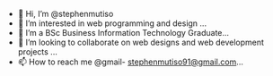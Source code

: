 - 👋 Hi, I’m @stephenmutiso
- 👀 I’m interested in  web programming  and design ...
- 🌱 I’m a BSc Business Information Technology Graduate...
- 💞️ I’m looking to collaborate on web designs and web development projects ...
- 📫 How to reach me @gmail- stephenmutiso91@gmail.com...

<!---
stephenmutiso/stephenmutiso is a ✨ special ✨ repository because its `README.md` (this file) appears on your GitHub profile.
You can click the Preview link to take a look at your changes.
--->
